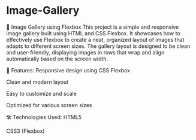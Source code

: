 # Image-Gallery
📸 Image Gallery using Flexbox
This project is a simple and responsive image gallery built using HTML and CSS Flexbox. It showcases how to effectively use Flexbox to create a neat, organized layout of images that adapts to different screen sizes. The gallery layout is designed to be clean and user-friendly, displaying images in rows that wrap and align automatically based on the screen width.

🔧 Features:
Responsive design using CSS Flexbox

Clean and modern layout

Easy to customize and scale

Optimized for various screen sizes

🛠️ Technologies Used:
HTML5

CSS3 (Flexbox)


